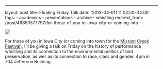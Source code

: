 ---
layout: post 
title: Floating Friday Talk
date: '2013-04-01T11:02:00-04:00' 
tags: - academics - presentations - archive - whistling 
redirect_from: /post/46850577797/for-those-of-you-in-iowa-city-or-coming-into 
--- []()

![](http://d.pr/QMi5+)

For those of you in Iowa City (or coming into town for the [Mission Creek Festival](http://www.missionfreak.com)), I’ll be giving a talk on Friday on the history of performance whistling and its connection to the environmental politics of bird preservation, as well as its connection to race, class and gender. 4pm in 704 Jefferson Building. 